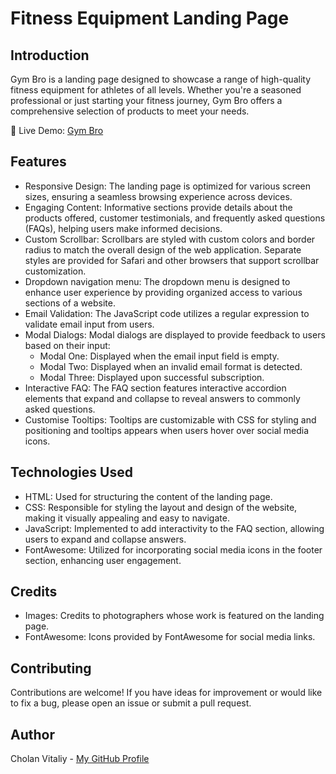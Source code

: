 # Fitness Equipment Landing Page

## Introduction

Gym Bro is a landing page designed to showcase a range of high-quality fitness equipment for athletes of all levels. Whether you're a seasoned professional or just starting your fitness journey, Gym Bro offers a comprehensive selection of products to meet your needs.

🔗 Live Demo: [Gym Bro](https://landing-page-gym-bro.netlify.app/)

## Features

- Responsive Design: The landing page is optimized for various screen sizes, ensuring a seamless browsing experience across devices.
- Engaging Content: Informative sections provide details about the products offered, customer testimonials, and frequently asked questions (FAQs), helping users make informed decisions.
- Custom Scrollbar: Scrollbars are styled with custom colors and border radius to match the overall design of the web application. Separate styles are provided for Safari and other browsers that support scrollbar customization.
- Dropdown navigation menu: The dropdown menu is designed to enhance user experience by providing organized access to various sections of a website.
- Email Validation: The JavaScript code utilizes a regular expression to validate email input from users.
- Modal Dialogs: Modal dialogs are displayed to provide feedback to users based on their input:
  - Modal One: Displayed when the email input field is empty.
  - Modal Two: Displayed when an invalid email format is detected.
  - Modal Three: Displayed upon successful subscription.
- Interactive FAQ: The FAQ section features interactive accordion elements that expand and collapse to reveal answers to commonly asked questions.
- Customise Tooltips: Tooltips are customizable with CSS for styling and positioning and tooltips appears when users hover over social media icons.

## Technologies Used

- HTML: Used for structuring the content of the landing page.
- CSS: Responsible for styling the layout and design of the website, making it visually appealing and easy to navigate.
- JavaScript: Implemented to add interactivity to the FAQ section, allowing users to expand and collapse answers.
- FontAwesome: Utilized for incorporating social media icons in the footer section, enhancing user engagement.

## Credits

- Images: Credits to photographers whose work is featured on the landing page.
- FontAwesome: Icons provided by FontAwesome for social media links.

## Contributing

Contributions are welcome! If you have ideas for improvement or would like to fix a bug, please open an issue or submit a pull request.

## Author

Cholan Vitaliy - [My GitHub Profile](https://github.com/VitalikCholan)
